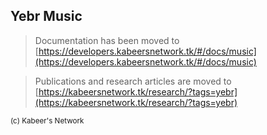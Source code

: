 ## Yebr Music

> Documentation has been moved to [https://developers.kabeersnetwork.tk/#/docs/music](https://developers.kabeersnetwork.tk/#/docs/music)

>Publications and research articles are moved to [https://kabeersnetwork.tk/research/?tags=yebr](https://kabeersnetwork.tk/research/?tags=yebr)


<small>(c) Kabeer's Network</small>